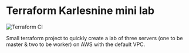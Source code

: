 # Terraform Karlesnine mini lab

![Terraform CI](https://github.com/karlesnine/terraform-k9-lab/workflows/Terraform%20CI/badge.svg)

Small terraform project to quickly create a lab of three servers (one to be master & two to be worker) on AWS with the default VPC.